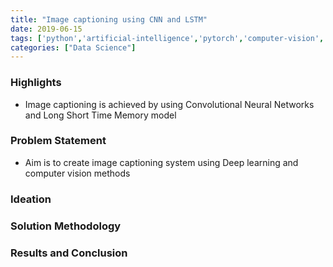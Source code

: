 ```yaml
---
title: "Image captioning using CNN and LSTM"
date: 2019-06-15
tags: ['python','artificial-intelligence','pytorch','computer-vision','deep-learning']
categories: ["Data Science"]
---
```

### Highlights
* Image captioning is achieved by using Convolutional Neural Networks and Long Short Time Memory model

<!--more-->
### Problem Statement
* Aim is to create image captioning system using Deep learning and computer vision methods
### Ideation

### Solution Methodology

### Results and Conclusion